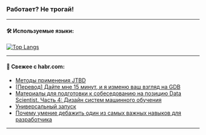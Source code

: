 ### Работает? Не трогай!

---
<!--
#### 🛠️ Technical stack:

![Java](https://img.shields.io/badge/Java-informational?logo=Oracle&style=flat&logoColor=white&color=FF4500)
![Kotlin](https://img.shields.io/badge/Kotlin-informational?logo=Kotlin&style=flat&logoColor=white&color=774D97)
![TS](https://img.shields.io/badge/TypeScript-informational?logo=typeScript&style=flat&logoColor=black&color=017acc)
![Python](https://img.shields.io/badge/Python-informational?logo=Python&style=flat&logoColor=black&color=ffdd54) <br>
![Spring](https://img.shields.io/badge/Spring-informational?logo=Spring&style=flat&logoColor=white&color=6DB33F) 
![SpringBoot](https://img.shields.io/badge/SpringBoot-informational?logo=SpringBoot&style=flat&logoColor=white&color=6DB33F)
![Nest](https://img.shields.io/badge/NestJS-informational?logo=NestJS&style=flat&logoColor=white&color=E0234E) 
![NodeJS](https://img.shields.io/badge/NodeJS-informational?logo=node.js&style=flat&logoColor=white&color=70A760)<br>
![PostgreSQL](https://img.shields.io/badge/PostgreSQL-informational?logo=PostgreSQL&style=flat&logoColor=white&color=DAA520)
![MongoDB](https://img.shields.io/badge/MongoDB-informational?logo=MongoDB&style=flat&logoColor=white&color=870000)
![Apache](https://img.shields.io/badge/Apache-informational?logo=apache&style=flat&logoColor=white&color=f74e28)

___ 
-->

#### 🛠️ Используемые языки:

[![Top Langs](https://github-readme-stats-u2qms2cxw-advtsettinggmailcoms-projects.vercel.app/api/top-langs/?username=zloylis&langs_count=10&hide_title=true&title_color=e6edf3&size_weight=0.5&count_weight=0.5&layout=compact&hide_progress=true&hide_border=true&theme=dracula)](https://github.com/zloylis)

<!---


####  :octocat:&nbsp;&nbsp; Статистика:

![GitHub stats](https://github-readme-stats-u2qms2cxw-advtsettinggmailcoms-projects.vercel.app/api?username=zloylis&show_icons=true&hide_border=true&theme=dracula&title_color=e6edf3&include_all_commits=true&count_private=true&hide_rank=false&hide_title=true&rank_icon=github)
-->
---

#### 💬 Свежее с habr.com:

<!-- BLOG-POST-LIST:START -->
- [Методы применения JTBD](https://habr.com/ru/articles/824664/?utm_source=habrahabr&utm_medium=rss&utm_campaign=824664)
- [[Перевод] Дайте мне 15 минут, и я изменю ваш взгляд на GDB](https://habr.com/ru/articles/824638/?utm_source=habrahabr&utm_medium=rss&utm_campaign=824638)
- [Материалы для подготовки к собеседованию на позицию Data Scientist. Часть 4: Дизайн систем машинного обучения](https://habr.com/ru/companies/megafon/articles/821557/?utm_source=habrahabr&utm_medium=rss&utm_campaign=821557)
- [Универсальный запуск](https://habr.com/ru/articles/824584/?utm_source=habrahabr&utm_medium=rss&utm_campaign=824584)
- [Почему умение дебажить один из самых важных навыков для разработчика](https://habr.com/ru/companies/alfa/articles/819481/?utm_source=habrahabr&utm_medium=rss&utm_campaign=819481)
<!-- BLOG-POST-LIST:END -->

---

